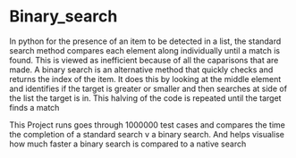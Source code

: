 # Binary_search

In python for the presence of an item to be detected in a list, the standard search method compares each element along individually until a match is found. This is viewed as inefficient because of all the caparisons that are made. A binary search is an alternative method that quickly checks and returns the index of the item. It does this by looking at the middle element and identifies if the target is greater or smaller and then searches at side of the list the target is in. This halving of the code is repeated until the target finds a match


This Project runs goes through 1000000 test cases and compares the time the completion of a standard search v a binary search. And helps visualise how much faster a binary search is compared to a native search 
